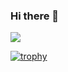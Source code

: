 ### Hi there 🍣

[![](https://www.codewars.com/users/takayoshiotake/badges/micro)](https://www.codewars.com)

<!--
**takayoshiotake/takayoshiotake** is a ✨ _special_ ✨ repository because its `README.md` (this file) appears on your GitHub profile.

Here are some ideas to get you started:

- 🔭 I’m currently working on ...
- 🌱 I’m currently learning ...
- 👯 I’m looking to collaborate on ...
- 🤔 I’m looking for help with ...
- 💬 Ask me about ...
- 📫 How to reach me: ...
- 😄 Pronouns: ...
- ⚡ Fun fact: ...
-->

<!--
[![stats](https://github-readme-stats.vercel.app/api/top-langs/?username=takayoshiotake&theme=github_dark_dimmed)](https://github.com/anuraghazra/github-readme-stats)
-->
[![trophy](https://github-profile-trophy.vercel.app/?username=takayoshiotake&theme=gitdimmed&no-bg=false&no-frame=true&margin-w=4&margin-h=4)](https://github.com/ryo-ma/github-profile-trophy)
